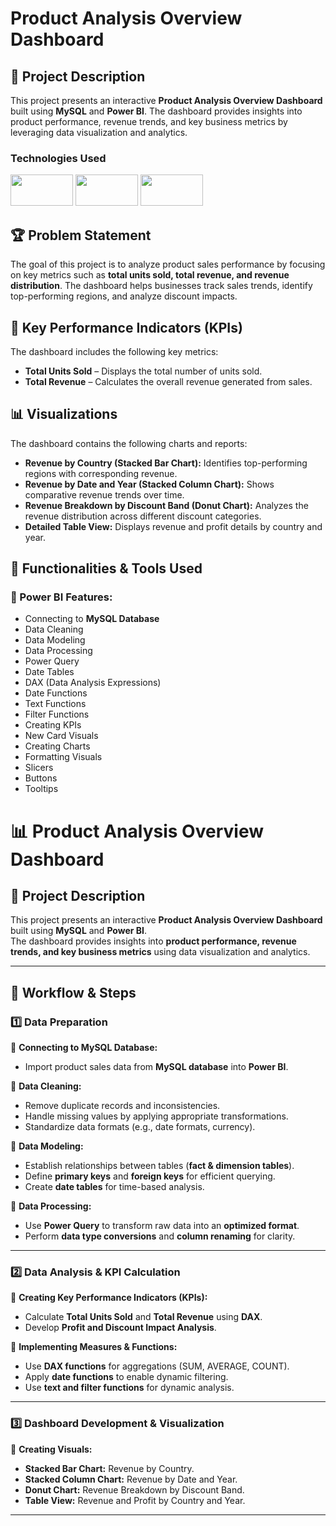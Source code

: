 # Product Analysis Overview Dashboard  

## 📌 Project Description  
This project presents an interactive **Product Analysis Overview Dashboard** built using **MySQL** and **Power BI**. The dashboard provides insights into product performance, revenue trends, and key business metrics by leveraging data visualization and analytics.

### Technologies Used

<img src="https://github.com/user-attachments/assets/afac138f-5d94-436d-afb2-1761bcfc1a23" width="100" height="50" />
<img src="https://github.com/user-attachments/assets/04726459-d460-4321-af5d-cb1c47867a66" width="100" height="50" />
<img src="https://www.mysql.com/common/logos/logo-mysql-170x115.png" width="100" height="50" />


## 🏆 Problem Statement  
The goal of this project is to analyze product sales performance by focusing on key metrics such as **total units sold, total revenue, and revenue distribution**. The dashboard helps businesses track sales trends, identify top-performing regions, and analyze discount impacts.

## 🚀 Key Performance Indicators (KPIs)  
The dashboard includes the following key metrics:  

- **Total Units Sold** – Displays the total number of units sold.  
- **Total Revenue** – Calculates the overall revenue generated from sales.  

## 📊 Visualizations  
The dashboard contains the following charts and reports:  

- **Revenue by Country (Stacked Bar Chart):** Identifies top-performing regions with corresponding revenue.  
- **Revenue by Date and Year (Stacked Column Chart):** Shows comparative revenue trends over time.  
- **Revenue Breakdown by Discount Band (Donut Chart):** Analyzes the revenue distribution across different discount categories.  
- **Detailed Table View:** Displays revenue and profit details by country and year.  

## 🔧 Functionalities & Tools Used  
### 📌 Power BI Features:  
- Connecting to **MySQL Database**  
- Data Cleaning  
- Data Modeling  
- Data Processing  
- Power Query  
- Date Tables  
- DAX (Data Analysis Expressions)  
- Date Functions  
- Text Functions  
- Filter Functions  
- Creating KPIs  
- New Card Visuals  
- Creating Charts  
- Formatting Visuals  
- Slicers  
- Buttons  
- Tooltips

# 📊 Product Analysis Overview Dashboard  

## 📌 Project Description  
This project presents an interactive **Product Analysis Overview Dashboard** built using **MySQL** and **Power BI**.  
The dashboard provides insights into **product performance, revenue trends, and key business metrics** using data visualization and analytics.  

---

## 🔄 Workflow & Steps  

### **1️⃣ Data Preparation**  
📌 **Connecting to MySQL Database:**  
- Import product sales data from **MySQL database** into **Power BI**.  

📌 **Data Cleaning:**  
- Remove duplicate records and inconsistencies.  
- Handle missing values by applying appropriate transformations.  
- Standardize data formats (e.g., date formats, currency).  

📌 **Data Modeling:**  
- Establish relationships between tables (**fact & dimension tables**).  
- Define **primary keys** and **foreign keys** for efficient querying.  
- Create **date tables** for time-based analysis.  

📌 **Data Processing:**  
- Use **Power Query** to transform raw data into an **optimized format**.  
- Perform **data type conversions** and **column renaming** for clarity.  

---

### **2️⃣ Data Analysis & KPI Calculation**  
📌 **Creating Key Performance Indicators (KPIs):**  
- Calculate **Total Units Sold** and **Total Revenue** using **DAX**.  
- Develop **Profit and Discount Impact Analysis**.  

📌 **Implementing Measures & Functions:**  
- Use **DAX functions** for aggregations (SUM, AVERAGE, COUNT).  
- Apply **date functions** to enable dynamic filtering.  
- Use **text and filter functions** for dynamic analysis.  

---

### **3️⃣ Dashboard Development & Visualization**  
📌 **Creating Visuals:**  
- **Stacked Bar Chart:** Revenue by Country.  
- **Stacked Column Chart:** Revenue by Date and Year.  
- **Donut Chart:** Revenue Breakdown by Discount Band.  
- **Table View:** Revenue and Profit by Country and Year.  

---





